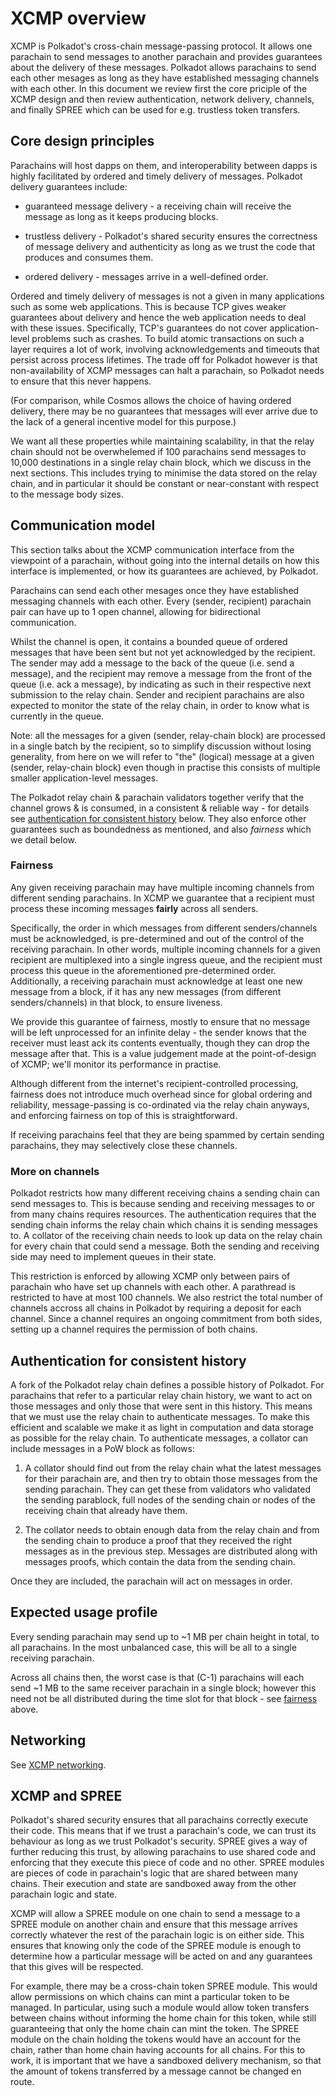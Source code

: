 # XCMP overview

XCMP is Polkadot's cross-chain message-passing protocol. It allows one parachain to send messages to another parachain and provides guarantees about the delivery of these messages. Polkadot allows parachains to send each other mesages as long as they have established messaging channels with each other. In this document we review first the core priciple of the XCMP design and then review authentication, network delivery, channels, and finally SPREE which can be used for e.g. trustless token transfers.

## Core design principles

Parachains will host dapps on them, and interoperability between dapps is highly facilitated by ordered and timely delivery of messages. Polkadot delivery guarantees include:

- guaranteed message delivery - a receiving chain will receive the message as long as it keeps producing blocks.

- trustless delivery - Polkadot's shared security ensures the correctness of message delivery and authenticity as long as we trust the code that produces and consumes them.

- ordered delivery - messages arrive in a well-defined order.

Ordered and timely delivery of messages is not a given in many applications such as some web applications. This is because TCP gives weaker guarantees about delivery and hence the web application needs to deal with these issues. Specifically, TCP's guarantees do not cover application-level problems such as crashes. To build atomic transactions on such a layer requires a lot of work, involving acknowledgements and timeouts that persist across process lifetimes. The trade off for Polkadot however is that non-availability of XCMP messages can halt a parachain, so Polkadot needs to ensure that this never happens.

(For comparison, while Cosmos allows the choice of having ordered delivery, there may be no guarantees that messages will ever arrive due to the lack of a general incentive model for this purpose.)

We want all these properties while maintaining scalability, in that the relay chain should not be overwhelemed if 100 parachains send messages to 10,000 destinations in a single relay chain block, which we discuss in the next sections. This includes trying to minimise the data stored on the relay chain, and in particular it should be constant or near-constant with respect to the message body sizes.


## Communication model

This section talks about the XCMP communication interface from the viewpoint of a parachain, without going into the internal details on how this interface is implemented, or how its guarantees are achieved, by Polkadot.

Parachains can send each other mesages once they have established messaging channels with each other.
Every (sender, recipient) parachain pair can have up to 1 open channel, allowing for bidirectional communication.

Whilst the channel is open, it contains a bounded queue of ordered messages that have been sent but not yet acknowledged by the recipient. The sender may add a message to the back of the queue (i.e. send a message), and the recipient may remove a message from the front of the queue (i.e. ack a message), by indicating as such in their respective next submission to the relay chain. Sender and recipient parachains are also expected to monitor the state of the relay chain, in order to know what is currently in the queue.

Note: all the messages for a given (sender, relay-chain block) are processed in a single batch by the recipient, so to simplify discussion without losing generality, from here on we will refer to "the" (logical) message at a given (sender, relay-chain block) even though in practise this consists of multiple smaller application-level messages.

The Polkadot relay chain & parachain validators together verify that the channel grows & is consumed, in a consistent & reliable way - for details see [authentication for consistent history](#authentication-for-consistent-history) below. They also enforce other guarantees such as boundedness as mentioned, and also *fairness* which we detail below.

### Fairness

Any given receiving parachain may have multiple incoming channels from different sending parachains. In XCMP we guarantee that a recipient must process these incoming messages **fairly** across all senders.

Specifically, the order in which messages from different senders/channels must be acknowledged, is pre-determined and out of the control of the receiving parachain. In other words, multiple incoming channels for a given recipient are multiplexed into a single ingress queue, and the recipient must process this queue in the aforementioned pre-determined order. Additionally, a receiving parachain must acknowledge at least one new message from a block, if it has any new messages (from different senders/channels) in that block, to ensure liveness.

We provide this guarantee of fairness, mostly to ensure that no message will be left unprocessed for an infinite delay - the sender knows that the receiver must least ack its contents eventually, though they can drop the message after that. This is a value judgement made at the point-of-design of XCMP; we'll monitor its performance in practise.

Although different from the internet's recipient-controlled processing, fairness does not introduce much overhead since for global ordering and reliability, message-passing is co-ordinated via the relay chain anyways, and enforcing fairness on top of this is straightforward.

If receiving parachains feel that they are being spammed by certain sending parachains, they may selectively close these channels.

### More on channels

Polkadot restricts how many different receiving chains a sending chain can send messages to. This is because sending and receiving messages to or from many chains requires resources. The authentication requires that the sending chain informs the relay chain which chains it is sending messages to. A collator of the receiving chain needs to look up data on the relay chain for every chain that could send a message. Both the sending and receiving side may need to implement queues in their state.

This restriction is enforced by allowing XCMP only between pairs of parachain who have set up channels with each other. A parathread is restricted to have at most 100 channels. We also restrict the total number of channels accross all chains in Polkadot by requiring a deposit for each channel. Since a channel requires an ongoing commitment from both sides, setting up a channel requires the permission of both chains.


## Authentication for consistent history

A fork of the Polkadot relay chain defines a possible history of Polkadot. For parachains that refer to a particular relay chain history, we want to act on those messages and only those that were sent in this history. This means that we must use the relay chain to authenticate messages. To make this efficient and scalable we make it as light in computation and data storage as possible for the relay chain. To authenticate messages, a collator can include messages in a PoW block as follows:

1. A collator should find out from the relay chain what the latest messages for their parachain are, and then try to obtain those messages from the sending parachain. They can get these from validators who validated the sending parablock, full nodes of the sending chain or nodes of the receiving chain that already have them.

2. The collator needs to obtain enough data from the relay chain and from the sending chain to produce a proof that they received the right messages as in the previous step. Messages are distributed along with messages proofs, which contain the data from the sending chain.

Once they are included, the parachain will act on messages in order.


## Expected usage profile

Every sending parachain may send up to ~1 MB per chain height in total, to all parachains. In the most unbalanced case, this will be all to a single receiving parachain.

Across all chains then, the worst case is that (C-1) parachains will each send ~1 MB to the same receiver parachain in a single block; however this need not be all distributed during the time slot for that block - see [fairness](#fairness) above.


## Networking

See [XCMP networking](/polkadot/networking/4-xcmp.html).


## XCMP and SPREE

Polkadot's shared security ensures that all parachains correctly execute their code. This means that if we trust a parachain's code, we can trust its behaviour as long as we trust Polkadot's security. SPREE gives a way of further reducing this trust, by allowing parachains to use shared code and enforcing that they execute this piece of code and no other. SPREE modules are pieces of code in parachain's logic that are shared between many chains. Their execution and state are sandboxed away from the other parachain logic and state.

XCMP will allow a SPREE module on one chain to send a message to a SPREE module on another chain and ensure that this message arrives correctly whatever the rest of the parachain logic is on either side. This ensures that knowing only the code of the SPREE module is enough to determine how a particular message will be acted on and any guarantees that this gives will be respected.

For example, there may be a cross-chain token SPREE module. This would allow permissions on which chains can mint a particular token to be managed. In particular, using such a module would allow token transfers between chains without informing the home chain for this token, while still guaranteeing that only the home chain can mint the token. The SPREE module on the chain holding the tokens would have an account for the chain, rather than home chain having accounts for all chains.  For this to work, it is important that we have a sandboxed delivery mechanism, so that the amount of tokens transferred by a message cannot be changed en route.
